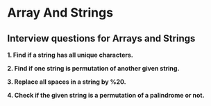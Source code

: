 # Array And Strings

## Interview questions for Arrays and Strings

**1. Find if a string has all unique characters.**

**2. Find if one string is permutation of another given string.** 

**3. Replace all spaces in a string by %20.**

**4. Check if the given string is a permutation of a palindrome or not.**
